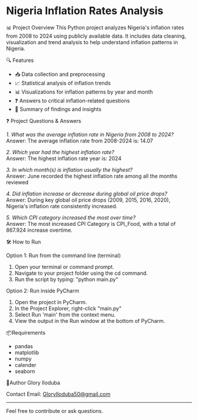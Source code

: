 # Nigeria Inflation Rates Analysis

📊 Project Overview
This Python project analyzes Nigeria's inflation rates from 2008 to 2024 using publicly available data. It includes data cleaning, visualization and trend analysis to help understand inflation patterns in Nigeria.

🔍 Features
- 📥 Data collection and preprocessing
- 📈 Statistical analysis of inflation trends
- 📊 Visualizations for inflation patterns by year and month
- ❓ Answers to critical inflation-related questions
- 🧾 Summary of findings and insights


❓ Project Questions & Answers

*1. What was the average inflation rate in Nigeria from 2008 to 2024?*  
Answer: The average inflation rate from 2008-2024 is: 14.07

*2. Which year had the highest inflation rate?*  
Answer: The highest inflation rate year is: 2024

*3. In which month(s) is inflation usually the highest?*  
Answer: June recorded the highest inflation rate among all the months reviewed

*4. Did inflation increase or decrease during global oil price drops?*  
Answer: During key global oil price drops (2009, 2015, 2016, 2020), Nigeria's inflation rate consistently increased.

*5. Which CPI category increased the most over time?*  
Answer: The most increased CPI Category is CPI_Food, with a total of 867.924 increase overtime.

🛠️ How to Run

Option 1: Run from the command line (terminal)
1. Open your terminal or command prompt.  
2. Navigate to your project folder using the cd command.  
3. Run the script by typing: "python main.py"

Option 2: Run inside PyCharm
1. Open the project in PyCharm.  
2. In the Project Explorer, right-click "main.py"
3. Select Run 'main' from the context menu.
4. View the output in the Run window at the bottom of PyCharm.
   
📦Requirements
- pandas
- matplotlib
- numpy
- calender
- seaborn

👤Author
Glory Iloduba

Contact
Email: GloryIloduba50@gmail.com

---

Feel free to contribute or ask questions.
